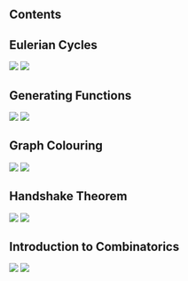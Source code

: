 ## Contents

## Eulerian Cycles

![](/img/cartoons/math239/math-239-eulerian-cycles-1.png)
![](/img/cartoons/math239/math-239-eulerian-cycles-2.png)

## Generating Functions

![](/img/cartoons/math239/math-239-generating-functions-1.png)
![](/img/cartoons/math239/math-239-generating-functions-2.png)

## Graph Colouring

![](/img/cartoons/math239/math-239-graph-colouring-1.jpg)
![](/img/cartoons/math239/math-239-graph-colouring-2.jpg)

## Handshake Theorem

![](/img/cartoons/math239/math-239-handshake-theorem-1.png)
![](/img/cartoons/math239/math-239-handshake-theorem-2.png)

## Introduction to Combinatorics

![](/img/cartoons/math239/math-239-introduction-to-combinatorics-1.png)
![](/img/cartoons/math239/math-239-introduction-to-combinatorics-2.png)
